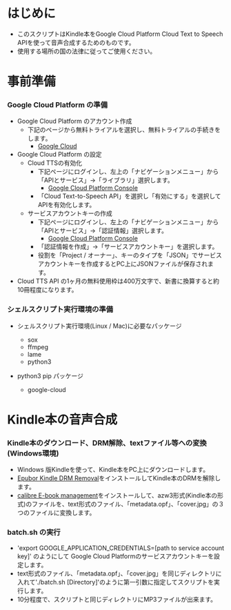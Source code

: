 # はじめに

- このスクリプトはKindle本をGoogle Cloud Platform Cloud Text to Speech APIを使って音声合成するためのものです。
- 使用する場所の国の法律に従ってご使用ください。

# 事前準備

### Google Cloud Platform の準備

- Google Cloud Platform のアカウント作成
    - 下記のページから無料トライアルを選択し、無料トライアルの手続きをします。
        - [Google Cloud](https://cloud.google.com/)
- Google Cloud Platform の設定
    - Cloud TTSの有効化
        - 下記ページにログインし、左上の「ナビゲーションメニュー」から「APIとサービス」→「ライブラリ」選択します。
            - [Google Cloud Platform Console](https://console.cloud.google.com/)
        - 「Cloud Text-to-Speech API」を選択し「有効にする」を選択してAPIを有効化します。
    - サービスアカウントキーの作成
        - 下記ページにログインし、左上の「ナビゲーションメニュー」から「APIとサービス」→「認証情報」選択します。
            - [Google Cloud Platform Console](https://console.cloud.google.com/)
        - 「認証情報を作成」→「サービスアカウントキー」を選択します。
        - 役割を「Project / オーナー」、キーのタイプを「JSON」でサービスアカウントキーを作成するとPC上にJSONファイルが保存されます。
- Cloud TTS API の1ヶ月の無料使用枠は400万文字で、新書に換算すると約10冊程度になります。

### シェルスクリプト実行環境の準備

- シェルスクリプト実行環境(Linux / Mac)に必要なパッケージ
    - sox
    - ffmpeg
    - lame
    - python3

- python3 pip パッケージ 
    - google-cloud

# Kindle本の音声合成

### Kindle本のダウンロード、DRM解除、textファイル等への変換(Windows環境)
- Windows 版Kindleを使って、Kindle本をPC上にダウンロードします。
- [Epubor Kindle DRM Removal](https://jp.epubor.com/kindle-drm%E8%A7%A3%E9%99%A4/)をインストールしてKindle本のDRMを解除します。
- [calibre E-book management](https://calibre-ebook.com/)をインストールして、azw3形式(Kindle本の形式)のファイルを、text形式のファイル、「metadata.opf」、「cover.jpg」の３つのファイルに変換します。

### batch.sh の実行
- 'export GOOGLE_APPLICATION_CREDENTIALS=[path to service account key]' のようにして Google Cloud Platformのサービスアカウントキーを設定します。
- text形式のファイル、「metadata.opf」、「cover.jpg」を同じディレクトリに入れて'./batch.sh [Directory]'のように第一引数に指定してスクリプトを実行します。
- 10分程度で、スクリプトと同じディレクトリにMP3ファイルが出来ます。
    
